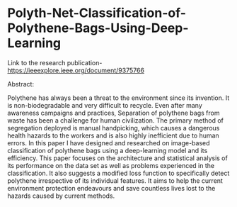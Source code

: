 # Polyth-Net-Classification-of-Polythene-Bags-Using-Deep-Learning


Link to the research publication- https://ieeexplore.ieee.org/document/9375766


Abstract: 

Polythene has always been a threat to the environment since its invention. It is non-biodegradable and very difficult to recycle. Even after many awareness campaigns and practices, Separation of polythene bags from waste has been a challenge for human civilization. The primary method of segregation deployed is manual handpicking, which causes a dangerous health hazards to the workers and is also highly inefficient due to human errors. In this paper I have designed and researched on image-based classification of polythene bags using a deep-learning model and its efficiency. This paper focuses on the architecture and statistical analysis of its performance on the data set as well as problems experienced in the classification. It also suggests a modified loss function to specifically detect polythene irrespective of its individual features. It aims to help the current environment protection endeavours and save countless lives lost to the hazards caused by current methods.
